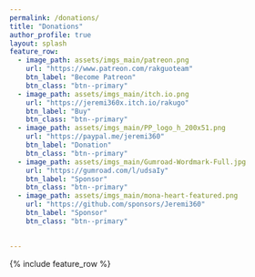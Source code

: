 ```yaml
---
permalink: /donations/
title: "Donations"
author_profile: true
layout: splash
feature_row:
  - image_path: assets/imgs_main/patreon.png
    url: "https://www.patreon.com/rakguoteam"
    btn_label: "Become Patreon"
    btn_class: "btn--primary"
  - image_path: assets/imgs_main/itch.io.png
    url: "https://jeremi360x.itch.io/rakugo"
    btn_label: "Buy"
    btn_class: "btn--primary"
  - image_path: assets/imgs_main/PP_logo_h_200x51.png
    url: "https://paypal.me/jeremi360"
    btn_label: "Donation"
    btn_class: "btn--primary"
  - image_path: assets/imgs_main/Gumroad-Wordmark-Full.jpg
    url: "https://gumroad.com/l/udsaIy"
    btn_label: "Sponsor"
    btn_class: "btn--primary"
  - image_path: assets/imgs_main/mona-heart-featured.png
    url: "https://github.com/sponsors/Jeremi360"
    btn_label: "Sponsor"
    btn_class: "btn--primary"
 

---
```


{% include feature_row %}

